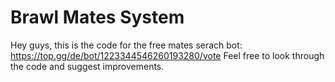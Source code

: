 # Brawl Mates System

Hey guys, this is the code for the free mates serach bot: https://top.gg/de/bot/1223344546260193280/vote
Feel free to look through the code and suggest improvements.
